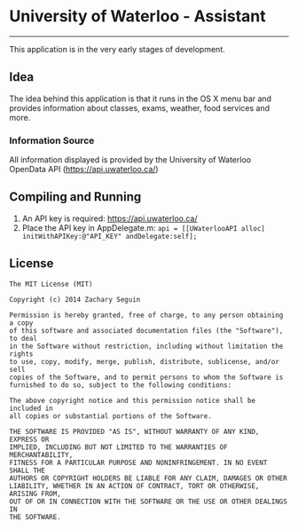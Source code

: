 # University of Waterloo - Assistant
------------------------------------

This application is in the very early stages of development.

## Idea

The idea behind this application is that it runs in the OS X menu bar and provides information about classes, exams, weather, food services and more.

### Information Source

All information displayed is provided by the University of Waterloo OpenData API (https://api.uwaterloo.ca/)

## Compiling and Running

1. An API key is required: https://api.uwaterloo.ca/
2. Place the API key in AppDelegate.m: `api = [[UWaterlooAPI alloc] initWithAPIKey:@"API_KEY" andDelegate:self];`

## License

```
The MIT License (MIT)

Copyright (c) 2014 Zachary Seguin

Permission is hereby granted, free of charge, to any person obtaining a copy
of this software and associated documentation files (the "Software"), to deal
in the Software without restriction, including without limitation the rights
to use, copy, modify, merge, publish, distribute, sublicense, and/or sell
copies of the Software, and to permit persons to whom the Software is
furnished to do so, subject to the following conditions:

The above copyright notice and this permission notice shall be included in
all copies or substantial portions of the Software.

THE SOFTWARE IS PROVIDED "AS IS", WITHOUT WARRANTY OF ANY KIND, EXPRESS OR
IMPLIED, INCLUDING BUT NOT LIMITED TO THE WARRANTIES OF MERCHANTABILITY,
FITNESS FOR A PARTICULAR PURPOSE AND NONINFRINGEMENT. IN NO EVENT SHALL THE
AUTHORS OR COPYRIGHT HOLDERS BE LIABLE FOR ANY CLAIM, DAMAGES OR OTHER
LIABILITY, WHETHER IN AN ACTION OF CONTRACT, TORT OR OTHERWISE, ARISING FROM,
OUT OF OR IN CONNECTION WITH THE SOFTWARE OR THE USE OR OTHER DEALINGS IN
THE SOFTWARE.
```

